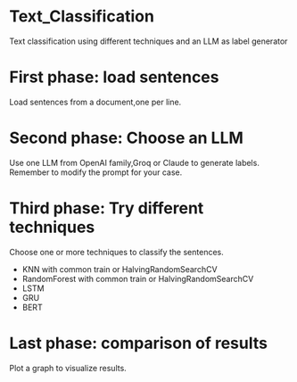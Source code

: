 # Text_Classification
Text classification using different techniques and an LLM as label generator

# First phase: load sentences
Load sentences from a document,one per line.

# Second phase: Choose an LLM
Use one LLM from OpenAI family,Groq or Claude to generate labels. Remember to modify the prompt for your case.

# Third phase: Try different techniques
Choose one or more techniques to classify the sentences.

- KNN with common train or HalvingRandomSearchCV
- RandomForest with common train or HalvingRandomSearchCV
- LSTM
- GRU
- BERT

# Last phase: comparison of results
Plot a graph to visualize results.

